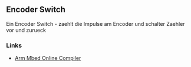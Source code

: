 Encoder Switch
--------------

Ein Encoder Switch - zaehlt die Impulse am Encoder und schalter Zaehler vor und zurueck

### Links

*  [Arm Mbed Online Compiler](https://os.mbed.com/teams/IoTKitV3/code/EncoderSwitch/)

